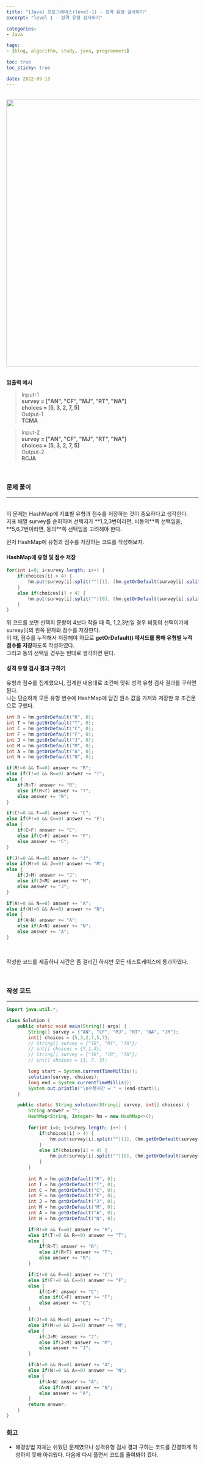 ```yaml
--- 
title: "[Java] 프로그래머스(level-1) - 성격 유형 검사하기" 
excerpt: "level 1 - 성격 유형 검사하기" 

categories: 
- Java

tags: 
- [blog, algorithm, study, java, programmers]

toc: true
toc_sticky: true

date: 2022-09-13
--- 
```


<br>
<center><img src="/assets/images/programmers/20220913_03.png" width="700"></center>
<br>

**입출력 예시**
> Input-1 <br>
**survey = ["AN", "CF", "MJ", "RT", "NA"]** <br>
**choices = [5, 3, 2, 7, 5]** <br>
> Output-1 <br>
**TCMA**

> Input-2 <br>
**survey = ["AN", "CF", "MJ", "RT", "NA"]** <br>
**choices = [5, 3, 2, 7, 5]** <br>
> Output-2 <br>
**RCJA**

<br>

### 문제 풀이
---
<br>
이 문제는 HashMap에 지표별 유형과 점수를 저장하는 것이 중요하다고 생각한다. <br>
지표 배열 survey를 순회하며 선택지가 **1,2,3번이라면, 비동의**쪽 선택임을, **5,6,7번이라면, 동의**쪽 선택임을 고려해야 한다. <br>

먼저 HashMap에 유형과 점수를 저장하는 코드를 작성해보자.

#### HashMap에 유형 및 점수 저장
```java
for(int i=0; i<survey.length; i++) {
    if(choices[i] > 4) {
        hm.put(survey[i].split("")[1], (hm.getOrDefault(survey[i].split("")[1], 0) + Math.abs(choices[i]-4)));
    }
    else if(choices[i] < 4) {
        hm.put(survey[i].split("")[0], (hm.getOrDefault(survey[i].split("")[0], 0) + Math.abs(choices[i]-4)));
    }
}
```
위 코드를 보면 선택지 문항이 4보다 작을 때 즉, 1,2,3번일 경우 비동의 선택이기에 survey[i]의 왼쪽 문자와 점수를 저장한다. <br>
이 때, 점수를 누적해서 저장해야 하므로 **getOrDefault() 메서드를 통해 유형별 누적 점수를 저장**하도록 작성하였다. <br>
그리고 동의 선택일 경우는 반대로 생각하면 된다.

#### 성격 유형 검사 결과 구하기
유형과 점수를 집계했으니, 집계한 내용대로 조건에 맞춰 성격 유형 검사 결과를 구하면 된다. <br>
나는 단순하게 모든 유형 변수에 HashMap에 담긴 원소 값을 가져와 저장한 후 조건문으로 구했다.

```java
int R = hm.getOrDefault("R", 0);
int T = hm.getOrDefault("T", 0);
int C = hm.getOrDefault("C", 0);
int F = hm.getOrDefault("F", 0);
int J = hm.getOrDefault("J", 0);
int M = hm.getOrDefault("M", 0);
int A = hm.getOrDefault("A", 0);
int N = hm.getOrDefault("N", 0);

if(R!=0 && T==0) answer += "R";
else if(T!=0 && R==0) answer += "T";
else {
    if(R>T) answer += "R";
    else if(R<T) answer += "T";
    else answer += "R";
}

if(C!=0 && F==0) answer += "C";
else if(F!=0 && C==0) answer += "F";
else {
    if(C>F) answer += "C";
    else if(C<F) answer += "F";
    else answer += "C";
}

if(J!=0 && M==0) answer += "J";
else if(M!=0 && J==0) answer += "M";
else {
    if(J>M) answer += "J";
    else if(J<M) answer += "M";
    else answer += "J";
}

if(A!=0 && N==0) answer += "A";
else if(N!=0 && A==0) answer += "N";
else {
    if(A>N) answer += "A";
    else if(A<N) answer += "N";
    else answer += "A";
}
```
<br>

작성한 코드를 제출하니 시간은 좀 걸리긴 하지만 모든 테스트케이스에 통과하였다.

<br>

### 작성 코드
---
```java
import java.util.*;

class Solution {
    public static void main(String[] args) {
        String[] survey = {"AN", "CF", "MJ", "RT", "NA", "JM"};
        int[] choices = {5,3,2,7,5,7};
        // String[] survey = {"TR", "RT", "TR"};
        // int[] choices = {7,1,3};
        // String[] survey = {"TR", "TR", "TR"};
        // int[] choices = {1, 7, 3};

        long start = System.currentTimeMillis();
        solution(survey, choices);
        long end = System.currentTimeMillis();
        System.out.println("\n수행시간 = " + (end-start));
    }

    public static String solution(String[] survey, int[] choices) {
        String answer = "";
        HashMap<String, Integer> hm = new HashMap<>();
        
        for(int i=0; i<survey.length; i++) {
            if(choices[i] > 4) {
                hm.put(survey[i].split("")[1], (hm.getOrDefault(survey[i].split("")[1], 0) + Math.abs(choices[i]-4)));
            }
            else if(choices[i] < 4) {
                hm.put(survey[i].split("")[0], (hm.getOrDefault(survey[i].split("")[0], 0) + Math.abs(choices[i]-4)));
            }
        }
        
        int R = hm.getOrDefault("R", 0);
        int T = hm.getOrDefault("T", 0);
        int C = hm.getOrDefault("C", 0);
        int F = hm.getOrDefault("F", 0);
        int J = hm.getOrDefault("J", 0);
        int M = hm.getOrDefault("M", 0);
        int A = hm.getOrDefault("A", 0);
        int N = hm.getOrDefault("N", 0);

        if(R!=0 && T==0) answer += "R";
        else if(T!=0 && R==0) answer += "T";
        else {
            if(R>T) answer += "R";
            else if(R<T) answer += "T";
            else answer += "R";
        }

        if(C!=0 && F==0) answer += "C";
        else if(F!=0 && C==0) answer += "F";
        else {
            if(C>F) answer += "C";
            else if(C<F) answer += "F";
            else answer += "C";
        }

        if(J!=0 && M==0) answer += "J";
        else if(M!=0 && J==0) answer += "M";
        else {
            if(J>M) answer += "J";
            else if(J<M) answer += "M";
            else answer += "J";
        }

        if(A!=0 && N==0) answer += "A";
        else if(N!=0 && A==0) answer += "N";
        else {
            if(A>N) answer += "A";
            else if(A<N) answer += "N";
            else answer += "A";
        }
        return answer;
    }
}
```

### 회고
- 해경방법 자체는 쉬웠던 문제였으나 성격유형 검사 결과 구하는 코드를 간결하게 작성하지 못해 아쉬웠다. 다음에 다시 풀면서 코드를 줄여봐야 겠다.